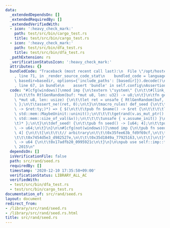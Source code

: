 ```yaml
---
data:
  _extendedDependsOn: []
  _extendedRequiredBy: []
  _extendedVerifiedWith:
  - icon: ':heavy_check_mark:'
    path: test/src/bin/cargo_test.rs
    title: test/src/bin/cargo_test.rs
  - icon: ':heavy_check_mark:'
    path: test/src/bin/dfa_test.rs
    title: test/src/bin/dfa_test.rs
  _pathExtension: rs
  _verificationStatusIcon: ':heavy_check_mark:'
  attributes: {}
  bundledCode: "Traceback (most recent call last):\n  File \"/opt/hostedtoolcache/Python/3.9.0/x64/lib/python3.9/site-packages/onlinejudge_verify/documentation/build.py\"\
    , line 71, in _render_source_code_stat\n    bundled_code = language.bundle(stat.path,\
    \ basedir=basedir, options={'include_paths': [basedir]}).decode()\n  File \"/opt/hostedtoolcache/Python/3.9.0/x64/lib/python3.9/site-packages/onlinejudge_verify/languages/user_defined.py\"\
    , line 67, in bundle\n    assert 'bundle' in self.config\nAssertionError\n"
  code: "#[cfg(windows)]\nmod imp {\n\textern \"system\" {\n\t\t#[link_name = \"SystemFunction036\"\
    ]\n\t\tfn RtlGenRandom(buf: *mut u8, len: u32) -> u8;\n\t}\n\tfn getrand(buf:\
    \ *mut u8, len: usize) {\n\t\tlet ret = unsafe { RtlGenRandom(buf, len as u32)\
    \ };\n\t\tassert_ne!(ret, 0);\n\t}\n\tmacro_rules! def_seed {\n\t\t($(pub fn $name:ident()\
    \ -> $ret:ty;)*) => { $(\n\t\t\tpub fn $name() -> $ret {\n\t\t\t\tlet mut v =\
    \ std::mem::MaybeUninit::uninit();\n\t\t\t\tgetrand(v.as_mut_ptr() as *mut u8,\
    \ std::mem::size_of_val(&v));\n\t\t\t\tunsafe { v.assume_init() }\n\t\t\t}\n\t\
    \t)* };\n\t}\n\tdef_seed! {\n\t\tpub fn seed() -> [u64; 4];\n\t\tpub fn seed64()\
    \ -> u64;\n\t}\n}\n\n#[cfg(not(windows))]\nmod imp {\n\tpub fn seed() -> [u64;\
    \ 4] {\n\t\t[\n\t\t\t// arbitrary\n\t\t\t0x35fee63b_fd9f69cf,\n\t\t\t0x9fd0680a_f9e37356,\n\
    \t\t\t0x7454d5e3_d982527e,\n\t\t\t0x35d1849a_77925163,\n\t\t]\n\t}\n\tpub fn seed64()\
    \ -> u64 {\n\t\t0x17adfb20_0995921c\n\t}\n}\n\npub use self::imp::*; // Edition\
    \ 2015\n"
  dependsOn: []
  isVerificationFile: false
  path: src/rand/seed.rs
  requiredBy: []
  timestamp: '2020-12-10 17:35:58+09:00'
  verificationStatus: LIBRARY_ALL_AC
  verifiedWith:
  - test/src/bin/dfa_test.rs
  - test/src/bin/cargo_test.rs
documentation_of: src/rand/seed.rs
layout: document
redirect_from:
- /library/src/rand/seed.rs
- /library/src/rand/seed.rs.html
title: src/rand/seed.rs
---
```

